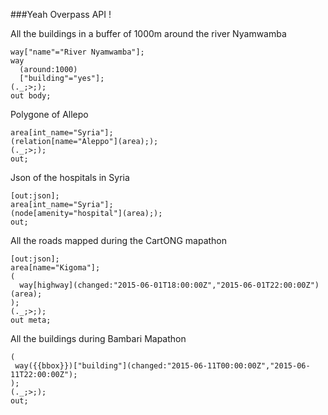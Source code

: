 ###Yeah Overpass API !

All the buildings in a buffer of 1000m around the river Nyamwamba

```
way["name"="River Nyamwamba"];
way
  (around:1000)
  ["building"="yes"];
(._;>;);
out body;
```

Polygone of Allepo

````
area[int_name="Syria"];
(relation[name="Aleppo"](area););
(._;>;);
out;
````

Json of the hospitals in Syria

```
[out:json];
area[int_name="Syria"];
(node[amenity="hospital"](area););
out;
```

All the roads mapped during the CartONG mapathon

```
[out:json];
area[name="Kigoma"];
(
  way[highway](changed:"2015-06-01T18:00:00Z","2015-06-01T22:00:00Z")(area);
);
(._;>;);
out meta;
```

All the buildings during Bambari Mapathon

```
(
 way({{bbox}})["building"](changed:"2015-06-11T00:00:00Z","2015-06-11T22:00:00Z");
);
(._;>;);
out;
```
